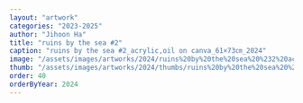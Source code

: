```yaml
---
layout: "artwork"
categories: "2023-2025"
author: "Jihoon Ha"
title: "ruins by the sea #2"
caption: "ruins by the sea #2_acrylic,oil on canva_61×73㎝_2024"
image: "/assets/images/artworks/2024/ruins%20by%20the%20sea%20%232%20acrylic%2Coil%20on%20canva%2061x73cm%202024.jpg"
thumb: "/assets/images/artworks/2024/thumbs/ruins%20by%20the%20sea%20%232%20acrylic%2Coil%20on%20canva%2061x73cm%202024.jpg"
order: 40
orderByYear: 2024
---
```

